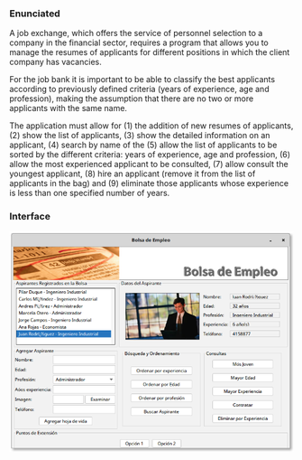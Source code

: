 ### Enunciated

A job exchange, which offers the service of personnel selection 
to a company in the financial sector, requires a program that 
allows you to manage the resumes of applicants for different 
positions in which the client company has vacancies.

For the job bank it is important to be able to classify the best
applicants according to previously defined criteria 
(years of experience, age and profession), making the assumption 
that there are no two or more applicants with the same name.
 
The application must allow for (1) the addition of new resumes of 
applicants, (2) show the list of applicants, (3) show the 
detailed information on an applicant, (4) search by name of the 
(5) allow the list of applicants to be sorted by the 
different criteria: years of experience, age and profession, (6) 
allow the most experienced applicant to be consulted, (7) allow 
consult the youngest applicant, (8) hire an applicant 
(remove it from the list of applicants in the bag) and (9) 
eliminate those applicants whose experience is less than one 
specified number of years.

### Interface

<p align="center">
    <img src="/docs/specs/Interface.png" alt="Interface" />
</p>
